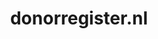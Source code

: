 ---
layout: post
title:  "donorregister.nl"
internal_url:  "/dutchgov/donorregister.nl.html"
categories: dutchgov
---